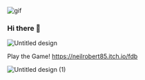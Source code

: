 
![gif](https://github.com/Neilroberts85/Neilroberts85/assets/139916993/bf8fd413-bf52-4b35-addd-e5f4045e98ab)


### Hi there 👋

![Untitled design](https://github.com/Neilroberts85/Neilroberts85/assets/139916993/79d327bf-ffdf-4b39-bf31-9fcd33758e3a)

Play the Game! https://neilrobert85.itch.io/fdb

![Untitled design (1)](https://github.com/Neilroberts85/Neilroberts85/assets/139916993/8ece5f39-f536-4e98-bfb6-7e08e66fbe5b)




<!--
**Neilroberts85/Neilroberts85** is a ✨ _special_ ✨ repository because its `README.md` (this file) appears on your GitHub profile.

Here are some ideas to get you started:

- 🔭 I’m currently working on ...
- 🌱 I’m currently learning ...
- 👯 I’m looking to collaborate on ...
- 🤔 I’m looking for help with ...
- 💬 Ask me about ...
- 📫 How to reach me: ...
- 😄 Pronouns: ...
- ⚡ Fun fact: ...
-->
